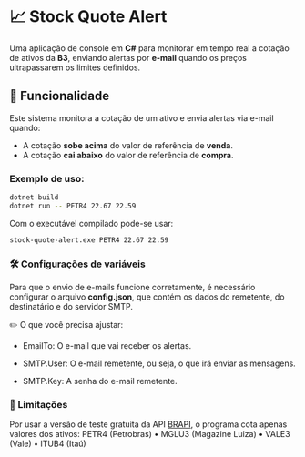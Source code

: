 # 📈 Stock Quote Alert

Uma aplicação de console em **C#** para monitorar em tempo real a cotação de ativos da **B3**, enviando alertas por **e-mail** quando os preços ultrapassarem os limites definidos.

## 🚀 Funcionalidade

Este sistema monitora a cotação de um ativo e envia alertas via e-mail quando:

- A cotação **sobe acima** do valor de referência de **venda**.
- A cotação **cai abaixo** do valor de referência de **compra**.

### Exemplo de uso:

```bash
dotnet build
dotnet run -- PETR4 22.67 22.59
```
Com o executável compilado pode-se usar:
```bash
stock-quote-alert.exe PETR4 22.67 22.59
```

### 🛠️ Configurações de variáveis

Para que o envio de e-mails funcione corretamente, é necessário configurar o arquivo **config.json**, que contém os dados do remetente, do destinatário e do servidor SMTP.

✏️ O que você precisa ajustar:

- EmailTo: O e-mail que vai receber os alertas.

- SMTP.User: O e-mail remetente, ou seja, o que irá enviar as mensagens.

- SMTP.Key: A senha do e-mail remetente.

### 🛑 Limitações

Por usar a versão de teste gratuita da API [BRAPI](https://brapi.dev), o programa cota apenas valores dos ativos:
PETR4 (Petrobras) • MGLU3 (Magazine Luiza) • VALE3 (Vale) • ITUB4 (Itaú)
